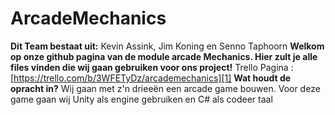# ArcadeMechanics
**Dit Team bestaat uit:**
Kevin Assink, Jim Koning en Senno Taphoorn
**Welkom op onze github pagina van de module arcade Mechanics. Hier zult je alle files vinden die wij gaan gebruiken voor ons project!**
Trello Pagina : [https://trello.com/b/3WFETyDz/arcademechanics][1]
**Wat houdt de opracht in?**
Wij gaan met z'n drieeën een arcade game bouwen. Voor deze game gaan wij Unity als engine gebruiken en C# als codeer taal 
